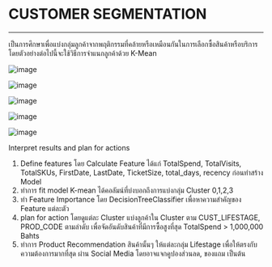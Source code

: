 # CUSTOMER SEGMENTATION
-------------------------------------------------------
เป็นการศึกษาเพื่อแบ่งกลุ่มลูกค้าจากพฤติกรรมที่คล้ายหรือเหมือนกันในการเลือกซื้อสินค้าหรือบริการ โดยตัวอย่างต่อไปนี้จะใช้วิธีการจำแนกลูกค้าด้วย K-Mean

![image](https://user-images.githubusercontent.com/82756975/147415552-18019478-5725-42ef-ae9c-ef80c33f5a50.png)

![image](https://user-images.githubusercontent.com/82756975/146320746-a8f67016-e13b-42ac-955b-4ca96b95c7da.png)

![image](https://user-images.githubusercontent.com/82756975/146320782-ac3f8239-501f-4bb3-a985-93fcdb829261.png)

![image](https://user-images.githubusercontent.com/82756975/146320830-e92b42a8-f926-4847-a5ed-cab03947b6da.png)

![image](https://user-images.githubusercontent.com/82756975/146320682-81a7242e-d881-4899-b392-af89c0231167.png)

Interpret results and plan for actions
1. Define features โดย Calculate Feature ได้แก่ TotalSpend, TotalVisits, TotalSKUs, FirstDate, LastDate, TicketSize, total_days, recency ก่อนทำสร้าง Model
2. ทำการ fit model K-mean ได้คอลัมน์ที่บ่งบอกถึงการแบ่งกลุ่ม Cluster 0,1,2,3
3. ทำ Feature Importance โดย DecisionTreeClassifier เพื่อหาความสำคัญของ Feature แต่ละตัว
4. plan for action โดยดูแต่ละ Cluster แบ่งลูกค้าใน Cluster ตาม CUST_LIFESTAGE, PROD_CODE ตามลำดับ เพื่อจัดอันดับสินค้าที่มีการซื้อสูงที่สุด TotalSpend > 1,000,000 Bahts
5. ทำการ Product Recommendation สินค้านั้นๆ ให้แต่ละกลุ่ม Lifestage เพื่อให้ตรงกับความต้องการมากที่สุด ผ่าน Social Media โดยอาจแจกคูปองส่วนลด, ของแถม เป็นต้น
